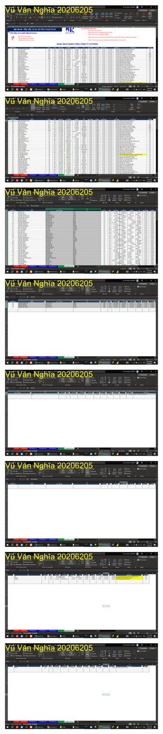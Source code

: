  

<!-- ### Thực hành -->

<!-- "Bỏ vùng trộn (merge) -->
![alt text](ThucHanh/image.png)
<!-- Đóng băng tiêu đề dữ liệu" -->
![alt text](ThucHanh/image-1.png)
<!-- Sắp xếp dữ liệu theo họ tên -->
![alt text](ThucHanh/image-2.png)

<!-- Lọc danh sách nhân viên: -->
<!-- - Nhân viên bộ phận kho -->
![alt text](ThucHanh/image-3.png)
<!-- - Nhân viên có mức lương từ 8 dến 10 triệu -->
![alt text](ThucHanh/image-4.png)
<!-- - Nhân viên chưa có thông tin CMND -->
![alt text](ThucHanh/image-5.png)
<!-- - Nhân viên các xác minh lại hộ khẩu (bôi màu vàng hoặc không có thông tin hộ khẩu) -->
![alt text](ThucHanh/image-6.png)
<!-- - Nhân viên bộ phận kho có hộ khẩu tại Hà Nội để lên lịch trực tết -->
![alt text](ThucHanh/image-7.png)